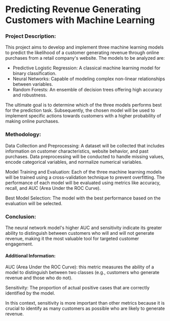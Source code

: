 # Predicting Revenue Generating Customers with Machine Learning

### Project Description:
This project aims to develop and implement three machine learning models to predict the likelihood of a customer generating revenue through online purchases from a retail company's website. The models to be analyzed are:

* Predictive Logistic Regression: A classical machine learning model for binary classification.
* Neural Networks: Capable of modeling complex non-linear relationships between variables.
* Random Forests: An ensemble of decision trees offering high accuracy and robustness.

The ultimate goal is to determine which of the three models performs best for the prediction task. Subsequently, the chosen model will be used to implement specific actions towards customers with a higher probability of making online purchases.

### Methodology:
Data Collection and Preprocessing: A dataset will be collected that includes information on customer characteristics, website behavior, and past purchases. Data preprocessing will be conducted to handle missing values, encode categorical variables, and normalize numerical variables.

Model Training and Evaluation: Each of the three machine learning models will be trained using a cross-validation technique to prevent overfitting. The performance of each model will be evaluated using metrics like accuracy, recall, and AUC (Area Under the ROC Curve).

Best Model Selection: The model with the best performance based on the evaluation will be selected.

### Conclusion:
The neural network model's higher AUC and sensitivity indicate its greater ability to distinguish between customers who will and will not generate revenue, making it the most valuable tool for targeted customer engagement.

#### Additional Information:
AUC (Area Under the ROC Curve): this metric measures the ability of a model to distinguish between two classes (e.g., customers who generate revenue and those who do not).

Sensitivity: The proportion of actual positive cases that are correctly identified by the model.

In this context, sensitivity is more important than other metrics because it is crucial to identify as many customers as possible who are likely to generate revenue.

